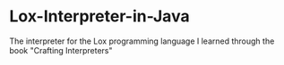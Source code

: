 # Lox-Interpreter-in-Java



The interpreter for the Lox programming language I learned through the book "Crafting Interpreters"
